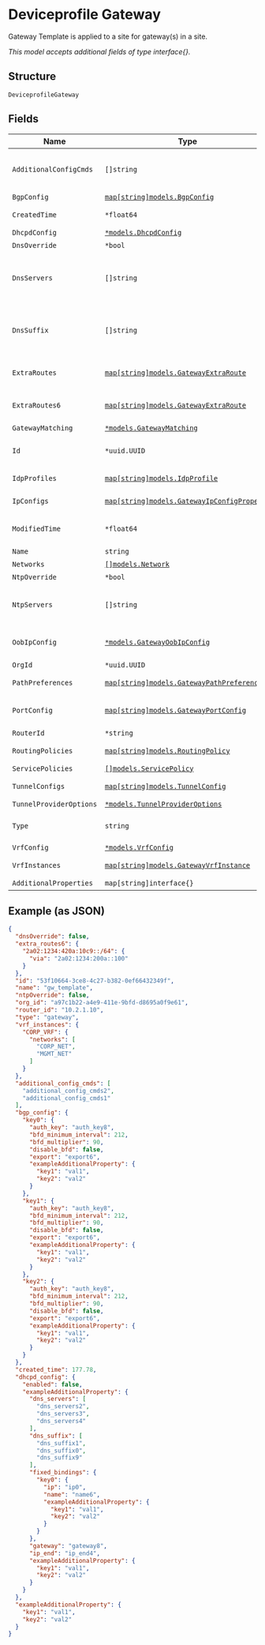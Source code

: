 
# Deviceprofile Gateway

Gateway Template is applied to a site for gateway(s) in a site.

*This model accepts additional fields of type interface{}.*

## Structure

`DeviceprofileGateway`

## Fields

| Name | Type | Tags | Description |
|  --- | --- | --- | --- |
| `AdditionalConfigCmds` | `[]string` | Optional | additional CLI commands to append to the generated Junos config. **Note**: no check is done |
| `BgpConfig` | [`map[string]models.BgpConfig`](../../doc/models/bgp-config.md) | Optional | - |
| `CreatedTime` | `*float64` | Optional | when the object has been created, in epoch |
| `DhcpdConfig` | [`*models.DhcpdConfig`](../../doc/models/dhcpd-config.md) | Optional | - |
| `DnsOverride` | `*bool` | Optional | **Default**: `false` |
| `DnsServers` | `[]string` | Optional | Global dns settings. To keep compatibility, dns settings in `ip_config` and `oob_ip_config` will overwrite this setting |
| `DnsSuffix` | `[]string` | Optional | Global dns settings. To keep compatibility, dns settings in `ip_config` and `oob_ip_config` will overwrite this setting |
| `ExtraRoutes` | [`map[string]models.GatewayExtraRoute`](../../doc/models/gateway-extra-route.md) | Optional | Property key is the destination CIDR (e.g. "10.0.0.0/8") |
| `ExtraRoutes6` | [`map[string]models.GatewayExtraRoute`](../../doc/models/gateway-extra-route.md) | Optional | Property key is the destination CIDR (e.g. "2a02:1234:420a:10c9::/64") |
| `GatewayMatching` | [`*models.GatewayMatching`](../../doc/models/gateway-matching.md) | Optional | Gateway matching |
| `Id` | `*uuid.UUID` | Optional | Unique ID of the object instance in the Mist Organnization |
| `IdpProfiles` | [`map[string]models.IdpProfile`](../../doc/models/idp-profile.md) | Optional | Property key is the profile name |
| `IpConfigs` | [`map[string]models.GatewayIpConfigProperty`](../../doc/models/gateway-ip-config-property.md) | Optional | Property key is the network name |
| `ModifiedTime` | `*float64` | Optional | when the object has been modified for the last time, in epoch |
| `Name` | `string` | Required | - |
| `Networks` | [`[]models.Network`](../../doc/models/network.md) | Optional | - |
| `NtpOverride` | `*bool` | Optional | **Default**: `false` |
| `NtpServers` | `[]string` | Optional | list of NTP servers specific to this device. By default, those in Site Settings will be used |
| `OobIpConfig` | [`*models.GatewayOobIpConfig`](../../doc/models/gateway-oob-ip-config.md) | Optional | out-of-band (vme/em0/fxp0) IP config |
| `OrgId` | `*uuid.UUID` | Optional | - |
| `PathPreferences` | [`map[string]models.GatewayPathPreferences`](../../doc/models/gateway-path-preferences.md) | Optional | Property key is the path name |
| `PortConfig` | [`map[string]models.GatewayPortConfig`](../../doc/models/gateway-port-config.md) | Optional | Property key is the port(s) name or range (e.g. "ge-0/0/0-10") |
| `RouterId` | `*string` | Optional | auto assigned if not set |
| `RoutingPolicies` | [`map[string]models.RoutingPolicy`](../../doc/models/routing-policy.md) | Optional | Property key is the routing policy name |
| `ServicePolicies` | [`[]models.ServicePolicy`](../../doc/models/service-policy.md) | Optional | - |
| `TunnelConfigs` | [`map[string]models.TunnelConfig`](../../doc/models/tunnel-config.md) | Optional | Property key is the tunnel name |
| `TunnelProviderOptions` | [`*models.TunnelProviderOptions`](../../doc/models/tunnel-provider-options.md) | Optional | - |
| `Type` | `string` | Required, Constant | Device Type. enum: `gateway`<br>**Value**: `"gateway"` |
| `VrfConfig` | [`*models.VrfConfig`](../../doc/models/vrf-config.md) | Optional | - |
| `VrfInstances` | [`map[string]models.GatewayVrfInstance`](../../doc/models/gateway-vrf-instance.md) | Optional | Property key is the network name |
| `AdditionalProperties` | `map[string]interface{}` | Optional | - |

## Example (as JSON)

```json
{
  "dnsOverride": false,
  "extra_routes6": {
    "2a02:1234:420a:10c9::/64": {
      "via": "2a02:1234:200a::100"
    }
  },
  "id": "53f10664-3ce8-4c27-b382-0ef66432349f",
  "name": "gw_template",
  "ntpOverride": false,
  "org_id": "a97c1b22-a4e9-411e-9bfd-d8695a0f9e61",
  "router_id": "10.2.1.10",
  "type": "gateway",
  "vrf_instances": {
    "CORP_VRF": {
      "networks": [
        "CORP_NET",
        "MGMT_NET"
      ]
    }
  },
  "additional_config_cmds": [
    "additional_config_cmds2",
    "additional_config_cmds1"
  ],
  "bgp_config": {
    "key0": {
      "auth_key": "auth_key8",
      "bfd_minimum_interval": 212,
      "bfd_multiplier": 90,
      "disable_bfd": false,
      "export": "export6",
      "exampleAdditionalProperty": {
        "key1": "val1",
        "key2": "val2"
      }
    },
    "key1": {
      "auth_key": "auth_key8",
      "bfd_minimum_interval": 212,
      "bfd_multiplier": 90,
      "disable_bfd": false,
      "export": "export6",
      "exampleAdditionalProperty": {
        "key1": "val1",
        "key2": "val2"
      }
    },
    "key2": {
      "auth_key": "auth_key8",
      "bfd_minimum_interval": 212,
      "bfd_multiplier": 90,
      "disable_bfd": false,
      "export": "export6",
      "exampleAdditionalProperty": {
        "key1": "val1",
        "key2": "val2"
      }
    }
  },
  "created_time": 177.78,
  "dhcpd_config": {
    "enabled": false,
    "exampleAdditionalProperty": {
      "dns_servers": [
        "dns_servers2",
        "dns_servers3",
        "dns_servers4"
      ],
      "dns_suffix": [
        "dns_suffix1",
        "dns_suffix0",
        "dns_suffix9"
      ],
      "fixed_bindings": {
        "key0": {
          "ip": "ip0",
          "name": "name6",
          "exampleAdditionalProperty": {
            "key1": "val1",
            "key2": "val2"
          }
        }
      },
      "gateway": "gateway8",
      "ip_end": "ip_end4",
      "exampleAdditionalProperty": {
        "key1": "val1",
        "key2": "val2"
      }
    }
  },
  "exampleAdditionalProperty": {
    "key1": "val1",
    "key2": "val2"
  }
}
```

